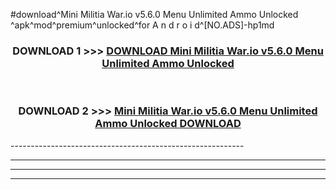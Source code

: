 #download^Mini Militia War.io v5.6.0 Menu Unlimited Ammo Unlocked ^apk^mod^premium^unlocked^for A n d r o i d^[NO.ADS]-hp1md



<div align="center">

<h3>DOWNLOAD 1 >>> <a href="https://runaway1.web.app/?sq=Mini Militia War.io v5.6.0 Menu Unlimited Ammo Unlocked ">DOWNLOAD Mini Militia War.io v5.6.0 Menu Unlimited Ammo Unlocked </a></h3><br>

<h3>DOWNLOAD 2 >>> <a href="https://runaway1.web.app/?sq=Mini Militia War.io v5.6.0 Menu Unlimited Ammo Unlocked ">Mini Militia War.io v5.6.0 Menu Unlimited Ammo Unlocked  DOWNLOAD </a></h3>

</div>
----------------------------------------------------------

----------------------------------------------------------

----------------------------------------------------------

----------------------------------------------------------




